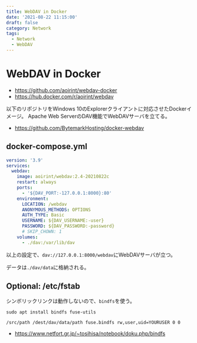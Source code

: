 ```yaml
---
title: WebDAV in Docker
date: '2021-08-22 11:15:00'
draft: false
category: Network
tags:
  - Network
  - WebDAV
---
```

# WebDAV in Docker

- <https://github.com/aoirint/webdav-docker>
- <https://hub.docker.com/r/aoirint/webdav>

以下のリポジトリをWindows 10のExplorerクライアントに対応させたDockerイメージ。
Apache Web ServerのDAV機能でWebDAVサーバを立てる。

- <https://github.com/BytemarkHosting/docker-webdav>

## docker-compose.yml

```yaml
version: '3.9'
services:
  webdav:
    image: aoirint/webdav:2.4-20210822c
    restart: always
    ports:
      - '${DAV_PORT:-127.0.0.1:8000}:80'
    environment:
      LOCATION: /webdav
      ANONYMOUS_METHODS: OPTIONS
      AUTH_TYPE: Basic
      USERNAME: ${DAV_USERNAME:-user}
      PASSWORD: ${DAV_PASSWORD:-password}
      # SKIP_CHOWN: 1
    volumes:
      - ./dav:/var/lib/dav
```

以上の設定で、`dav://127.0.0.1:8000/webdav`にWebDAVサーバが立つ。

データは`./dav/data`に格納される。


## Optional: /etc/fstab

シンボリックリンクは動作しないので、`bindfs`を使う。

```shell
sudo apt install bindfs fuse-utils
```

```fstab
/src/path /dest/dav/data/path fuse.bindfs rw,user,uid=YOURUSER 0 0
```

- https://www.netfort.gr.jp/~tosihisa/notebook/doku.php/bindfs
